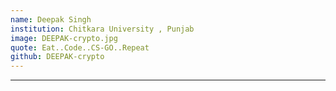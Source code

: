 ```yaml
---
name: Deepak Singh
institution: Chitkara University , Punjab
image: DEEPAK-crypto.jpg
quote: Eat..Code..CS-GO..Repeat
github: DEEPAK-crypto
---
```

---
